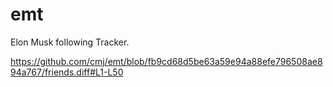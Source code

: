 # emt
Elon Musk following Tracker.

https://github.com/cmj/emt/blob/fb9cd68d5be63a59e94a88efe796508ae894a767/friends.diff#L1-L50
